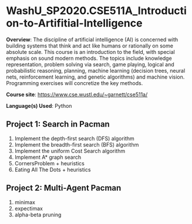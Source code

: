 # WashU_SP2020.CSE511A_Introduction-to-Artifitial-Intelligence

**Overview**: The discipline of artificial intelligence (AI) is concerned with building systems that think and act like humans or rationally on some absolute scale. This course is an introduction to the field, with special emphasis on sound modern methods. The topics include knowledge representation, problem solving via search, game playing, logical and probabilistic reasoning, planning, machine learning (decision trees, neural nets, reinforcement learning, and genetic algorithms) and machine vision. Programming exercises will concretize the key methods.  

**Course site**: https://www.cse.wustl.edu/~garnett/cse511a/  

**Language(s) Used**: Python  

## Project 1: Search in Pacman
1. Implement the depth-first search (DFS) algorithm  
2. Implement the breadth-first search (BFS) algorithm  
3. Implement the uniform Cost Search algorithm  
4. Implement A* graph search  
5. CornersProblem + heuristics  
6. Eating All The Dots + heuristics

## Project 2: Multi-Agent Pacman
1. minimax  
2. expectimax
3. alpha-beta pruning
